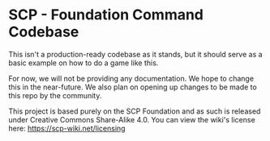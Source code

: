 # SCP - Foundation Command Codebase
This isn't a production-ready codebase as it stands, but it should serve as a basic example on how to do a game like this. 

For now, we will not be providing any documentation. We hope to change this in the near-future. We also plan on opening up changes to be made to this repo by the community.

This project is based purely on the SCP Foundation and as such is released under Creative Commons Share-Alike 4.0. You can view the wiki's license here: https://scp-wiki.net/licensing 
